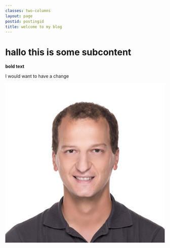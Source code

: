```yaml
---
classes: two-columns
layout: page
postid: postingid
title: welcome to my blog
---
```


# hallo this is some subcontent

**bold text**

I would want to have a change

![null](/_images/content/alois-mayr.jpg)

